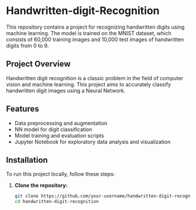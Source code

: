 # Handwritten-digit-Recognition

This repository contains a project for recognizing handwritten digits using machine learning. The model is trained on the MNIST dataset, which consists of 60,000 training images and 10,000 test images of handwritten digits from 0 to 9.

## Project Overview

Handwritten digit recognition is a classic problem in the field of computer vision and machine learning. This project aims to accurately classify handwritten digit images using a Neural Network.

## Features

- Data preprocessing and augmentation
- NN model for digit classification
- Model training and evaluation scripts
- Jupyter Notebook for exploratory data analysis and visualization

## Installation

To run this project locally, follow these steps:

1. **Clone the repository:**
   ```sh
   git clone https://github.com/your-username/handwritten-digit-recognition.git
   cd handwritten-digit-recognition
